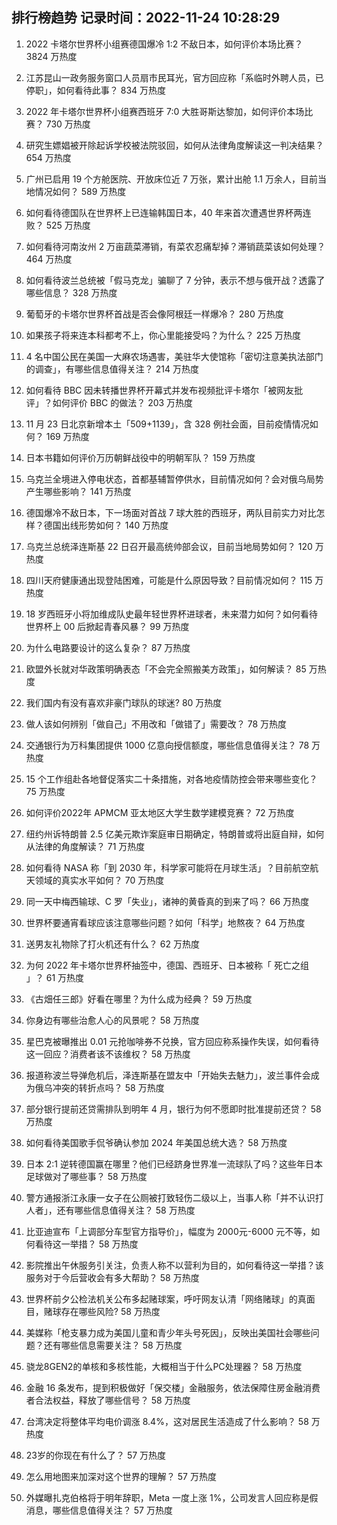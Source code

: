 
## 排行榜趋势 记录时间：2022-11-24 10:28:29
  
  1. 2022 卡塔尔世界杯小组赛德国爆冷 1:2 不敌日本，如何评价本场比赛？ 3824 万热度
    
  2. 江苏昆山一政务服务窗口人员扇市民耳光，官方回应称「系临时外聘人员，已停职」，如何看待此事？ 834 万热度
    
  3. 2022 年卡塔尔世界杯小组赛西班牙 7:0 大胜哥斯达黎加，如何评价本场比赛？ 730 万热度
    
  4. 研究生嫖娼被开除起诉学校被法院驳回，如何从法律角度解读这一判决结果？ 654 万热度
    
  5. 广州已启用 19 个方舱医院、开放床位近 7 万张，累计出舱 1.1 万余人，目前当地情况如何？ 589 万热度
    
  6. 如何看待德国队在世界杯上已连输韩国日本，40 年来首次遭遇世界杯两连败？ 525 万热度
    
  7. 如何看待河南汝州 2 万亩蔬菜滞销，有菜农忍痛犁掉？滞销蔬菜该如何处理？ 464 万热度
    
  8. 如何看待波兰总统被「假马克龙」骗聊了 7 分钟，表示不想与俄开战？透露了哪些信息？ 328 万热度
    
  9. 葡萄牙的卡塔尔世界杯首战是否会像阿根廷一样爆冷？ 280 万热度
    
  10. 如果孩子将来连本科都考不上，你心里能接受吗？为什么？ 225 万热度
    
  11. 4 名中国公民在美国一大麻农场遇害，美驻华大使馆称「密切注意美执法部门的调查」，有哪些信息值得关注？ 214 万热度
    
  12. 如何看待 BBC 因未转播世界杯开幕式并发布视频批评卡塔尔「被网友批评」？如何评价 BBC 的做法？ 203 万热度
    
  13. 11 月 23 日北京新增本土「509+1139」，含 328 例社会面，目前疫情情况如何？ 169 万热度
    
  14. 日本书籍如何评价万历朝鲜战役中的明朝军队？ 159 万热度
    
  15. 乌克兰全境进入停电状态，首都基辅暂停供水，目前情况如何？会对俄乌局势产生哪些影响？ 141 万热度
    
  16. 德国爆冷不敌日本，下一场面对首战 7 球大胜的西班牙，两队目前实力对比怎样？德国出线形势如何？ 140 万热度
    
  17. 乌克兰总统泽连斯基 22 日召开最高统帅部会议，目前当地局势如何？ 120 万热度
    
  18. 四川天府健康通出现登陆困难，可能是什么原因导致？目前情况如何？ 115 万热度
    
  19. 18 岁西班牙小将加维成队史最年轻世界杯进球者，未来潜力如何？如何看待世界杯上 00 后掀起青春风暴？ 99 万热度
    
  20. 为什么电路要设计的这么复杂？ 87 万热度
    
  21. 欧盟外长就对华政策明确表态「不会完全照搬美方政策」，如何解读？ 85 万热度
    
  22. 我们国内有没有喜欢非豪门球队的球迷? 80 万热度
    
  23. 做人该如何辨别「做自己」不用改和「做错了」需要改？ 78 万热度
    
  24. 交通银行为万科集团提供 1000 亿意向授信额度，哪些信息值得关注？ 78 万热度
    
  25. 15 个工作组赴各地督促落实二十条措施，对各地疫情防控会带来哪些变化？ 75 万热度
    
  26. 如何评价2022年 APMCM 亚太地区大学生数学建模竞赛？ 72 万热度
    
  27. 纽约州诉特朗普 2.5 亿美元欺诈案庭审日期确定，特朗普或将出庭自辩，如何从法律的角度解读？ 71 万热度
    
  28. 如何看待 NASA 称「到 2030 年，科学家可能将在月球生活」？目前航空航天领域的真实水平如何？ 70 万热度
    
  29. 同一天中梅西输球、C 罗「失业」，诸神的黄昏真的到来了吗？ 66 万热度
    
  30. 世界杯要通宵看球应该注意哪些问题？如何「科学」地熬夜？ 64 万热度
    
  31. 送男友礼物除了打火机还有什么？ 62 万热度
    
  32. 为何 2022 年卡塔尔世界杯抽签中，德国、西班牙、日本被称「 死亡之组 」？ 61 万热度
    
  33. 《古畑任三郎》好看在哪里？为什么成为经典？ 59 万热度
    
  34. 你身边有哪些治愈人心的风景呢？ 58 万热度
    
  35. 星巴克被曝推出 0.01 元抢咖啡券不兑换，官方回应称系操作失误，如何看待这一回应？消费者该不该维权？ 58 万热度
    
  36. 报道称波兰导弹危机后，泽连斯基在盟友中「开始失去魅力」，波兰事件会成为俄乌冲突的转折点吗？ 58 万热度
    
  37. 部分银行提前还贷需排队到明年 4 月，银行为何不愿即时批准提前还贷？ 58 万热度
    
  38. 如何看待美国歌手侃爷确认参加 2024 年美国总统大选？ 58 万热度
    
  39. 日本 2:1 逆转德国赢在哪里？他们已经跻身世界准一流球队了吗？这些年日本足球做对了哪些事？ 58 万热度
    
  40. 警方通报浙江永康一女子在公厕被打致轻伤二级以上，当事人称「并不认识打人者」，还有哪些信息值得关注？ 58 万热度
    
  41. 比亚迪宣布「上调部分车型官方指导价」，幅度为 2000元-6000 元不等，如何看待这一举措？ 58 万热度
    
  42. 影院推出午休服务引关注，负责人称不以营利为目的，如何看待这一举措？该服务对于今后营收会有多大帮助？ 58 万热度
    
  43. 世界杯前夕公检法机关公布多起赌球案，呼吁网友认清「网络赌球」的真面目，赌球存在哪些风险? 58 万热度
    
  44. 美媒称「枪支暴力成为美国儿童和青少年头号死因」，反映出美国社会哪些问题？还有哪些信息需要关注？ 58 万热度
    
  45. 骁龙8GEN2的单核和多核性能，大概相当于什么PC处理器？ 58 万热度
    
  46. 金融 16 条发布，提到积极做好「保交楼」金融服务，依法保障住房金融消费者合法权益，释放了哪些信号？ 58 万热度
    
  47. 台湾决定将整体平均电价调涨 8.4%，这对居民生活造成了什么影响？ 58 万热度
    
  48. 23岁的你现在有什么了？ 57 万热度
    
  49. 怎么用地图来加深对这个世界的理解？ 57 万热度
    
  50. 外媒曝扎克伯格将于明年辞职，Meta 一度上涨 1%，公司发言人回应称是假消息，哪些信息值得关注？ 57 万热度
    